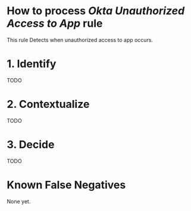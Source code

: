 # How to process *Okta Unauthorized Access to App* rule
This rule Detects when unauthorized access to app occurs.

# 1. Identify
TODO

# 2. Contextualize
TODO

# 3. Decide
TODO

# Known False Negatives
None yet.
